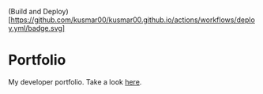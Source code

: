 (Build and Deploy)[https://github.com/kusmar00/kusmar00.github.io/actions/workflows/deploy.yml/badge.svg]

# Portfolio

My developer portfolio. Take a look [here](https://kusmar00.github.io/).
